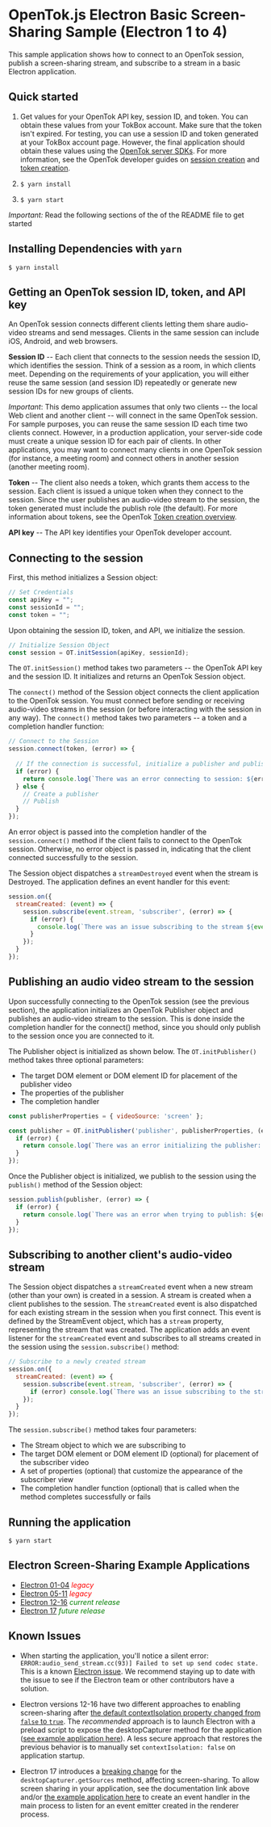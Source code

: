 OpenTok.js Electron Basic Screen-Sharing Sample (Electron 1 to 4)
=======================

This sample application shows how to connect to an OpenTok session, publish a screen-sharing stream, and subscribe to a stream in a basic Electron application.

## Quick started
1. Get values for your OpenTok API key, session ID, and token. You can obtain these values from your TokBox account. Make sure that the token isn't expired.
For testing, you can use a session ID and token generated at your TokBox account page. However, the final application should obtain these values using the [OpenTok server SDKs](https://tokbox.com/developer/sdks/server/). For more information, see the OpenTok developer guides on [session creation](https://tokbox.com/developer/guides/create-session/) and [token creation](https://tokbox.com/developer/guides/create-token/).

2. `$ yarn install`

3. `$ yarn start`

*Important:* Read the following sections of the of the README file to get started

## Installing Dependencies with `yarn`

`$ yarn install`

## Getting an OpenTok session ID, token, and API key

An OpenTok session connects different clients letting them share audio-video streams and send
messages. Clients in the same session can include iOS, Android, and web browsers.

**Session ID** -- Each client that connects to the session needs the session ID, which identifies
the session. Think of a session as a room, in which clients meet. Depending on the requirements of
your application, you will either reuse the same session (and session ID) repeatedly or generate
new session IDs for new groups of clients.

*Important*: This demo application assumes that only two clients -- the local Web client and
another client -- will connect in the same OpenTok session. For sample purposes, you can reuse the
same session ID each time two clients connect. However, in a production application, your
server-side code must create a unique session ID for each pair of clients. In other applications,
you may want to connect many clients in one OpenTok session (for instance, a meeting room) and
connect others in another session (another meeting room).

**Token** -- The client also needs a token, which grants them access to the session. Each client is
issued a unique token when they connect to the session. Since the user publishes an audio-video
stream to the session, the token generated must include the publish role (the default). For more
information about tokens, see the OpenTok [Token creation
overview](https://tokbox.com/opentok/tutorials/create-token/).

**API key** -- The API key identifies your OpenTok developer account.

## Connecting to the session

First, this method initializes a Session object:
```javascript
// Set Credentials
const apiKey = "";
const sessionId = "";
const token = "";
```

Upon obtaining the session ID, token, and API, we initialize the session.

```javascript
// Initialize Session Object
const session = OT.initSession(apiKey, sessionId);
```

The `OT.initSession()` method takes two parameters -- the OpenTok API key and the session ID. It
initializes and returns an OpenTok Session object.

The `connect()` method of the Session object connects the client application to the OpenTok
session. You must connect before sending or receiving audio-video streams in the session (or before
interacting with the session in any way). The `connect()` method takes two parameters -- a token
and a completion handler function:

```javascript
// Connect to the Session
session.connect(token, (error) => {
  
  // If the connection is successful, initialize a publisher and publish to the session
  if (error) {
    return console.log(`There was an error connecting to session: ${error}`);
  } else {
    // Create a publisher
    // Publish
  }
});
```


An error object is passed into the completion handler of the `session.connect()` method if the
client fails to connect to the OpenTok session. Otherwise, no error object is passed in, indicating
that the client connected successfully to the session.

The Session object dispatches a `streamDestroyed` event when the stream is Destroyed. The application defines an event handler for this event:
```javascript
session.on({
  streamCreated: (event) => {
    session.subscribe(event.stream, 'subscriber', (error) => {
      if (error) {
        console.log(`There was an issue subscribing to the stream ${event}`);
      }
    });
  }
});
```

## Publishing an audio video stream to the session

Upon successfully connecting to the OpenTok session (see the previous section), the application
initializes an OpenTok Publisher object and publishes an audio-video stream to the session. This is
done inside the completion handler for the connect() method, since you should only publish to the
session once you are connected to it.

The Publisher object is initialized as shown below. The `OT.initPublisher()` method takes three
optional parameters:

* The target DOM element or DOM element ID for placement of the publisher video
* The properties of the publisher
* The completion handler

```javascript
const publisherProperties = { videoSource: 'screen' };

const publisher = OT.initPublisher('publisher', publisherProperties, (error) => {
  if (error) {
    return console.log(`There was an error initializing the publisher: ${error}`);
  }
});
```

Once the Publisher object is initialized, we publish to the session using the `publish()`
method of the Session object:

```javascript
session.publish(publisher, (error) => {
  if (error) {
    return console.log(`There was an error when trying to publish: ${error}`);
  }
});
```
## Subscribing to another client's audio-video stream

The Session object dispatches a `streamCreated` event when a new stream (other than your own) is
created in a session. A stream is created when a client publishes to the session. The
`streamCreated` event is also dispatched for each existing stream in the session when you first
connect. This event is defined by the StreamEvent object, which has a `stream` property,
representing the stream that was created. The application adds an event listener for the
`streamCreated` event and subscribes to all streams created in the session using the
`session.subscribe()` method:

```javascript
// Subscribe to a newly created stream
session.on({
  streamCreated: (event) => {
    session.subscribe(event.stream, 'subscriber', (error) => {
      if (error) console.log(`There was an issue subscribing to the stream ${error}`);
    });
  }
});
```
The `session.subscribe()` method takes four parameters:

* The Stream object to which we are subscribing to
* The target DOM element or DOM element ID (optional) for placement of the subscriber video
* A set of properties (optional) that customize the appearance of the subscriber view
* The completion handler function (optional) that is called when the method completes
  successfully or fails

## Running the application

`$ yarn start`

## Electron Screen-Sharing Example Applications
* [Electron 01-04](https://github.com/cpettet/opentok-web-samples/tree/Electron-SS-V01-to-V04/Electron-Basic-Screen-Sharing/README.md) *<span style="color:red">legacy</span>*
* [Electron 05-11](https://github.com/cpettet/opentok-web-samples/tree/Electron-SS-V05-to-V11/Electron-Basic-Screen-Sharing/README.md) *<span style="color:red">legacy</span>*
* [Electron 12-16](https://github.com/cpettet/opentok-web-samples/tree/Electron-SS-V12-to-V16/Electron-Basic-Screen-Sharing/README.md) *<span style="color:green">current release</span>*
* [Electron 17](https://github.com/opentok/opentok-web-samples/tree/main/Electron-Basic-Screen-Sharing/README.md) *<span style="color:green">future release</span>*

## Known Issues

* When starting the application, you'll notice a silent error: 
  `ERROR:audio_send_stream.cc(93)] Failed to set up send codec state.`
  This is a known [Electron issue](https://github.com/electron/electron/issues/8991).
  We recommend staying up to date with the issue to see if the Electron team or other contributors have a solution.

* Electron versions 12-16 have two different approaches to enabling
screen-sharing after
[the default contextIsolation property changed from `false` to `true`](https://www.electronjs.org/docs/latest/breaking-changes#default-changed-contextisolation-defaults-to-true).
The *recommended* approach is to launch Electron with a preload script to expose
the desktopCapturer method for the application ([see example application here](https://github.com/opentok/opentok-web-samples/tree/Electron-SS-V12-to-V16/Electron-Basic-Screen-Sharing/README.md)).
A less secure approach that restores the previous behavior is to manually set
`contextIsolation: false` on application startup.

* Electron 17 introduces a [breaking change](https://www.electronjs.org/docs/latest/breaking-changes#removed-desktopcapturergetsources-in-the-renderer)
for the `desktopCapturer.getSources` method, affecting screen-sharing.
To allow screen sharing in your application, see the documentation link above and/or
[the example application here](https://github.com/opentok/opentok-web-samples/blob/main/Electron-Basic-Screen-Sharing/README.md)
to create an event handler in the main process to listen for an event emitter
created in the renderer process.
